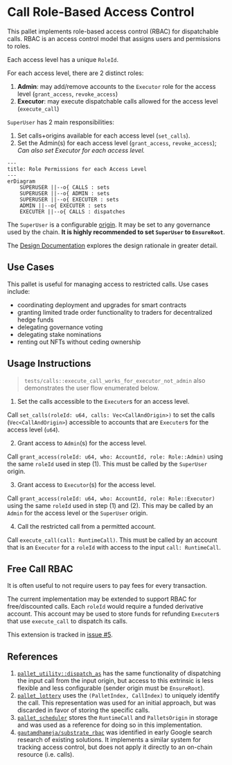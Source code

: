 # Call Role-Based Access Control

This pallet implements role-based access control (RBAC) for dispatchable calls. RBAC is an access control model that assigns users and permissions to roles.

Each access level has a unique `RoleId`.

For each access level, there are 2 distinct roles:
1. **Admin**: may add/remove accounts to the `Executor` role for the access level (`grant_access`, `revoke_access`)
2. **Executor**: may execute dispatchable calls allowed for the access level (`execute_call`)

`SuperUser` has 2 main responsibilities:
1. Set calls+origins available for each access level (`set_calls`).
2. Set the Admin(s) for each access level (`grant_access`, `revoke_access`); *Can also set Executor for each access level.*

```mermaid
---
title: Role Permissions for each Access Level
---
erDiagram
    SUPERUSER ||--o{ CALLS : sets
    SUPERUSER ||--o{ ADMIN : sets
    SUPERUSER ||--o{ EXECUTER : sets
    ADMIN ||--o{ EXECUTER : sets
    EXECUTER ||--o{ CALLS : dispatches
```

The `SuperUser` is a configurable [origin](https://docs.substrate.io/build/origins/). It may be set to any governance used by the chain. **It is highly recommended to set `SuperUser` to `EnsureRoot`**.

The [Design Documentation](DESIGN.md) explores the design rationale in greater detail.

## Use Cases

This pallet is useful for managing access to restricted calls. Use cases include:
- coordinating deployment and upgrades for smart contracts
- granting limited trade order functionality to traders for decentralized hedge funds
- delegating governance voting
- delegating stake nominations
- renting out NFTs without ceding ownership

## Usage Instructions

> `tests/calls::execute_call_works_for_executor_not_admin` also demonstrates the user flow enumerated below.

1. Set the calls accessible to the `Executer`s for an access level.

Call `set_calls(roleId: u64, calls: Vec<CallAndOrigin>)` to set the calls (`Vec<CallAndOrigin>`) accessible to accounts that are `Executer`s for the access level (`u64`).

2. Grant access to `Admin`(s) for the access level.

Call `grant_access(roleId: u64, who: AccountId, role: Role::Admin)` using the same `roleId` used in step (1). This must be called by the `SuperUser` origin.

3. Grant access to `Executor`(s) for the access level.

Call `grant_access(roleId: u64, who: AccountId, role: Role::Executor)` using the same `roleId` used in step (1) and (2). This may be called by an `Admin` for the access level or the `SuperUser` origin.

4. Call the restricted call from a permitted account.

Call `execute_call(call: RuntimeCall)`. This must be called by an account that is an `Executor` for a `roleId` with access to the input `call: RuntimeCall`.

## Free Call RBAC

It is often useful to not require users to pay fees for every transaction.

The current implementation may be extended to support RBAC for free/discounted calls. Each `roleId` would require a funded derivative account. This account may be used to store funds for refunding `Executer`s that use `execute_call` to dispatch  its calls. 

This extension is tracked in [issue #5](https://github.com/4meta5/pallet-call-rbac/issues/5).

## References
1. [`pallet_utility::dispatch_as`](https://docs.rs/pallet-utility/latest/pallet_utility/pallet/enum.Call.html#variant.dispatch_as) has the same functionality of dispatching the input call from the input origin, but access to this extrinsic is less flexible and less configurable (sender origin must be `EnsureRoot`).
2. [`pallet_lottery`](https://docs.rs/pallet-lottery/23.0.0/pallet_lottery/) uses the `(PalletIndex, CallIndex)` to uniquely identify the call. This representation was used for an initial approach, but was discarded in favor of storing the specific calls.
3. [`pallet_scheduler`](https://docs.rs/pallet-scheduler/24.0.0/pallet_scheduler/) stores the `RuntimeCall` and `PalletsOrigin` in storage and was used as a reference for doing so in this implementation.
4. [`gautamdhameja/substrate_rbac`](https://github.com/gautamdhameja/substrate-rbac/blob/master/src/lib.rs) was identified in early Google search research of existing solutions. It implements a similar system for tracking access control, but does not apply it directly to an on-chain resource (i.e. calls).
